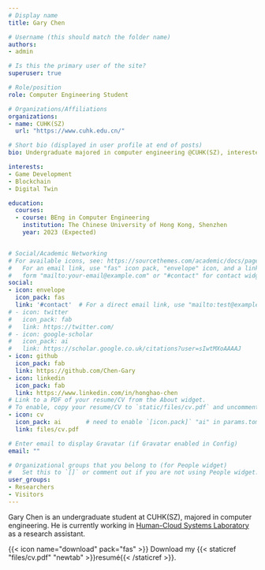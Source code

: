 ```yaml
---
# Display name
title: Gary Chen

# Username (this should match the folder name)
authors:
- admin

# Is this the primary user of the site?
superuser: true

# Role/position
role: Computer Engineering Student

# Organizations/Affiliations
organizations:
- name: CUHK(SZ)
  url: "https://www.cuhk.edu.cn/"

# Short bio (displayed in user profile at end of posts)
bio: Undergraduate majored in computer engineering @CUHK(SZ), interested in game development, blockchain, etc.

interests:
- Game Development
- Blockchain
- Digital Twin

education:
  courses:
  - course: BEng in Computer Engineering
    institution: The Chinese University of Hong Kong, Shenzhen
    year: 2023 (Expected)


# Social/Academic Networking
# For available icons, see: https://sourcethemes.com/academic/docs/page-builder/#icons
#   For an email link, use "fas" icon pack, "envelope" icon, and a link in the
#   form "mailto:your-email@example.com" or "#contact" for contact widget.
social:
- icon: envelope
  icon_pack: fas
  link: '#contact'  # For a direct email link, use "mailto:test@example.org".
# - icon: twitter
#   icon_pack: fab
#   link: https://twitter.com/
# - icon: google-scholar
#   icon_pack: ai
#   link: https://scholar.google.co.uk/citations?user=sIwtMXoAAAAJ
- icon: github
  icon_pack: fab
  link: https://github.com/Chen-Gary
- icon: linkedin
  icon_pack: fab
  link: https://www.linkedin.com/in/honghao-chen
# Link to a PDF of your resume/CV from the About widget.
# To enable, copy your resume/CV to `static/files/cv.pdf` and uncomment the lines below.
- icon: cv
  icon_pack: ai       # need to enable `[icon.pack]` "ai" in params.toml --add by GaryC
  link: files/cv.pdf

# Enter email to display Gravatar (if Gravatar enabled in Config)
email: ""

# Organizational groups that you belong to (for People widget)
#   Set this to `[]` or comment out if you are not using People widget.
user_groups:
- Researchers
- Visitors
---
```


Gary Chen is an undergraduate student at CUHK(SZ), majored in computer engineering. 
He is currently working in [Human-Cloud Systems Laboratory](https://hcslab.cuhk.edu.cn/) as a research assistant.

{{< icon name="download" pack="fas" >}} Download my {{< staticref "files/cv.pdf" "newtab" >}}resumé{{< /staticref >}}.
